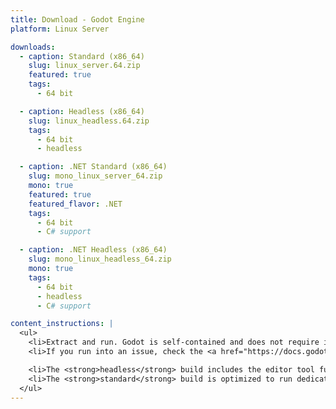 ```yaml
---
title: Download - Godot Engine
platform: Linux Server

downloads:
  - caption: Standard (x86_64)
    slug: linux_server.64.zip
    featured: true
    tags:
      - 64 bit

  - caption: Headless (x86_64)
    slug: linux_headless.64.zip
    tags:
      - 64 bit
      - headless

  - caption: .NET Standard (x86_64)
    slug: mono_linux_server_64.zip
    mono: true
    featured: true
    featured_flavor: .NET
    tags:
      - 64 bit
      - C# support

  - caption: .NET Headless (x86_64)
    slug: mono_linux_headless_64.zip
    mono: true
    tags:
      - 64 bit
      - headless
      - C# support

content_instructions: |
  <ul>
    <li>Extract and run. Godot is self-contained and does not require installation.</li>
    <li>If you run into an issue, check the <a href="https://docs.godotengine.org/en/stable/about/troubleshooting.html">Troubleshooting</a> page for common issues and their solutions.</li>

    <li>The <strong>headless</strong> build includes the editor tool functionality that enables it to run tests and export projects in an automated manner.</li>
    <li>The <strong>standard</strong> build is optimized to run dedicated game servers and does not include editor tools, graphics or audio support.</li>
  </ul>
---
```

